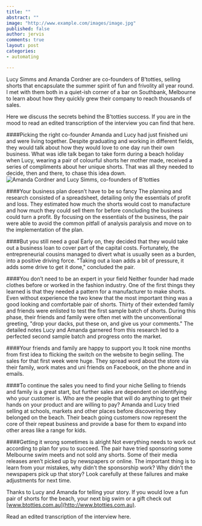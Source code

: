 ```yaml
---
title: ""
abstract: ""
image: "http://www.example.com/images/image.jpg"
published: false
author: jervis
comments: true
layout: post
categories:
- automating

---
```


Lucy Simms and Amanda Cordner are co-founders of B’totties, selling shorts that encapsulate the summer spirit of fun and frivolity all year round. I met with them both in a quiet-ish corner of a bar on Southbank, Melbourne to learn about how they quickly grew their company to reach thousands of sales.

Here we discuss the secrets behind the B'totties success. If you are in the mood to read an edited transcription of the interview you can find that here.

####Picking the right co-founder
Amanda and Lucy had just finished uni and were living together. Despite graduating and working in different fields, they would talk about how they would love to one day run their own business. What was idle talk began to take form during a beach holiday when Lucy, wearing a pair of colourful shorts her mother made, received a series of compliments about her unique shorts. That was all they needed to decide, then and there, to chase this idea down.
![Amanda Cordner and Lucy Simms,
co-founders of B'totties](http://2.bp.blogspot.com/-hrDkQIB-9SA/TzMOpfQYLiI/AAAAAAAAAE4/SKBYIznpi0w/s320/About+Us+1+-+website.jpg)

####Your business plan doesn’t have to be so fancy
The planning and research consisted of a spreadsheet, detailing only the essentials of profit and loss. They estimated how much the shorts would cost to manufacture and how much they could sell them for before concluding the business could turn a profit. By focusing on the essentials of the business, the pair were able to avoid the common pitfall of analysis paralysis and move on to the implementation of the plan.

####But you still need a goal
Early on, they decided that they would take out a business loan to cover part of the capital costs. Fortunately, the entrepreneurial cousins managed to divert what is usually seen as a burden, into a positive driving force. "Taking out a loan adds a bit of pressure, it adds some drive to get it done," concluded the pair.

####You don’t need to be an expert in your field
Neither founder had made clothes before or worked in the fashion industry. One of the first things they learned is that they needed a pattern for a manufacturer to make shorts. Even without experience the two knew that the most important thing was a good looking and comfortable pair of shorts. Thirty of their extended family and friends were enlisted to test the first sample batch of shorts. During this phase, their friends and family were often met with the unconventional greeting, "drop your dacks, put these on, and give us your comments." The detailed notes Lucy and Amanda garnered from this research led to a perfected second sample batch and progress onto the market.

####Your friends and family are happy to support you
It took nine months from first idea to flicking the switch on the website to begin selling. The sales for that first week were huge. They spread word about the store via their family, work mates and uni friends on Facebook, on the phone and in emails.

####To continue the sales you need to find your niche
Selling to friends and family is a great start, but further sales are dependent on identifying who your customer is. Who are the people that will do anything to get their hands on your product and are willing to pay? Amanda and Lucy tried selling at schools, markets and other places before discovering they belonged on the beach. Their beach going customers now represent the core of their repeat business and provide a base for them to expand into other areas like a range for kids.
 
####Getting it wrong sometimes is alright
Not everything needs to work out according to plan for you to succeed. The pair have tried sponsoring some Melbourne swim meets and not sold any shorts. Some of their media releases aren’t picked up by newspapers or online. The important thing is to learn from your mistakes, why didn’t the sponsorship work? Why didn’t the newspapers pick up that story? Look carefully at these failures and make adjustments for next time.

Thanks to Lucy and Amanda for telling your story. If you would love a fun pair of shorts for the beach, your next big swim or a gift check out [www.btotties.com.au](http://www.btotties.com.au).

Read an edited transcription of the interview here.